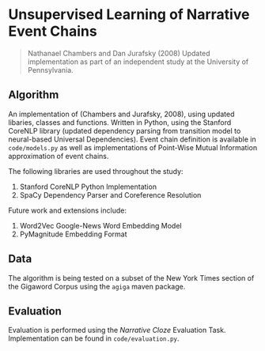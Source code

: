 # Unsupervised Learning of Narrative Event Chains
> Nathanael Chambers and Dan Jurafsky (2008)
Updated implementation as part of an independent study at the University of Pennsylvania.

## Algorithm
An implementation of (Chambers and Jurafsky, 2008), using updated libaries, classes and functions. Written in Python, using the Stanford CoreNLP library (updated dependency parsing from transition model to neural-based Universal Dependencies). Event chain definition is available in `code/models.py` as well as implementations of Point-Wise Mutual Information approximation of event chains.

The following libraries are used throughout the study:
1. Stanford CoreNLP Python Implementation
2. SpaCy Dependency Parser and Coreference Resolution 

Future work and extensions include:
1. Word2Vec Google-News Word Embedding Model 
2. PyMagnitude Embedding Format

## Data
The algorithm is being tested on a subset of the New York Times section of the Gigaword Corpus using the `agiga` maven package.

## Evaluation
Evaluation is performed using the *Narrative Cloze* Evaluation Task. Implementation can be found in `code/evaluation.py`.
